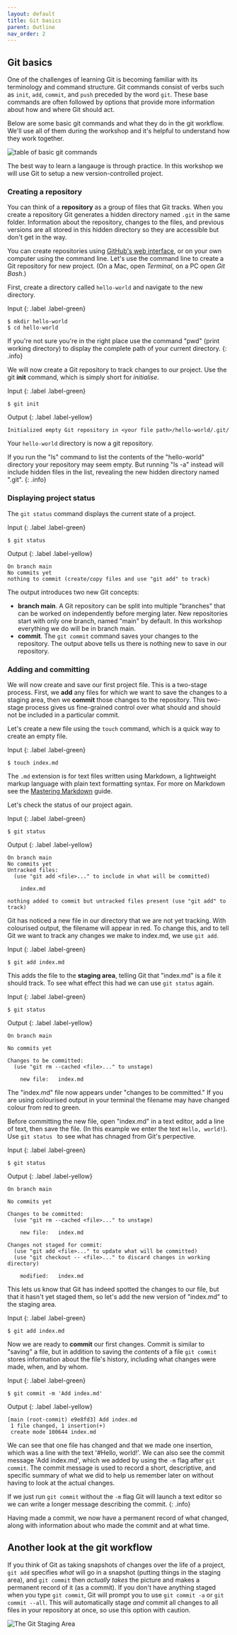 ```yaml
---
layout: default
title: Git basics
parent: Outline
nav_order: 2
---
```


## Git basics

One of the challenges of learning Git is becoming familiar with its terminology and command structure. Git commands consist of verbs such as `init`, `add`, `commit`, and `push` preceded by the word `git`.  These base commands are often followed by options that provide more information about how and where Git should act.

Below are some basic git commands and what they do in the git workflow. We'll use all of them during the workshop and it's helpful to understand how they work together.



![table of basic git commands](figures/git_command.png)



The best way to learn a langauge is through practice.  In this workshop we will use Git to setup a new version-controlled project.

### Creating a repository

You can think of a **repository** as a group of files that Git tracks.  When you create a repository Git generates a hidden directory named `.git` in the same folder. Information about the repository, changes to the files, and previous versions are all stored in this hidden directory so they are accessible but don't get in the way.

You can create repositories using [GitHub's web interface](https://github.com/new), or on your own computer using the command line.  Let's use the command line to create a Git repository for new project. (On a Mac, open _Terminal_, on a PC open _Git Bash_.)

First, create a directory called `hello-world` and navigate to the new directory.

Input
{: .label .label-green}
~~~
$ mkdir hello-world
$ cd hello-world
~~~

If you're not sure you're in the right place use the command "pwd" (print working directory) to display the complete path of your current directory.
{: .info}

We will now create a Git repository to track changes to our project.  Use the git **init** command,
which is simply short for *initialise*.

Input
{: .label .label-green}
~~~
$ git init
~~~
Output
{: .label .label-yellow}
~~~
Initialized empty Git repository in <your file path>/hello-world/.git/
~~~

Your `hello-world` directory is now a git repository.

If you run the "ls" command to list the contents of the "hello-world"
directory your repository may seem empty.  But running "ls -a" instead will include hidden files in the list, revealing the new hidden directory named ".git".
{: .info}


### Displaying project status

The `git status` command displays the current state of a project.

Input
{: .label .label-green}
~~~
$ git status
~~~

Output
{: .label .label-yellow}
~~~
On branch main
No commits yet
nothing to commit (create/copy files and use "git add" to track)
~~~

The output introduces two new Git concepts:
- **branch main**. A Git repository can be split into multiple "branches" that can be worked on independently before merging later. New repositories start with only one branch, named "main" by default. In this workshop everything we do will be in branch main.
- **commit**. The `git commit` command saves your changes to the repository. The output above tells us there is nothing new to save in our repository.


### Adding and committing

We will now create and save our first project file. This is a two-stage process. First, we **add** any files for which
we want to save the changes to a staging area, then we **commit** those changes to the repository. This two-stage
process gives us fine-grained control over what should and should not be included in a particular commit.

Let's create a new file using the `touch` command, which is a quick way to create an empty file.

Input
{: .label .label-green}
~~~
$ touch index.md
~~~


The `.md` extension is for text files written using Markdown, a lightweight markup language with plain text formatting syntax. For more on Markdown see the [Mastering Markdown](https://guides.github.com/features/mastering-markdown/) guide.

Let's check the status of our project again.

Input
{: .label .label-green}
~~~
$ git status
~~~

Output
{: .label .label-yellow}
~~~
On branch main
No commits yet
Untracked files:
  (use "git add <file>..." to include in what will be committed)

    index.md

nothing added to commit but untracked files present (use "git add" to track)
~~~

Git has noticed a new file in our directory that we are not yet tracking. With colourised
output, the filename will appear in red. To change this, and to tell Git we want to track any changes we make to
index.md, we use `git add`.

Input
{: .label .label-green}
~~~
$ git add index.md
~~~


This adds the file to the **staging area**, telling Git that "index.md" is a file it should track. To see what effect this had we can use `git status` again.

Input
{: .label .label-green}
~~~
$ git status
~~~

Output
{: .label .label-yellow}
~~~
On branch main

No commits yet

Changes to be committed:
  (use "git rm --cached <file>..." to unstage)

    new file:   index.md
~~~


The "index.md" file now appears under "changes to be committed."  If you are using colourised output in your terminal the filename may have changed colour from red to green.

Before committing the new file, open "index.md" in a text editor, add a line of text, then save the file. (In this example we enter the text `Hello, world!`). Use `git status ` to see what has chnaged from Git's perpective.

Input
{: .label .label-green}
~~~
$ git status
~~~

Output
{: .label .label-yellow}
~~~
On branch main

No commits yet

Changes to be committed:
  (use "git rm --cached <file>..." to unstage)

	new file:   index.md

Changes not staged for commit:
  (use "git add <file>..." to update what will be committed)
  (use "git checkout -- <file>..." to discard changes in working directory)

	modified:   index.md
~~~


This lets us know that Git has indeed spotted the changes to our file, but that it hasn't yet staged them, so let's add
the new version of "index.md" to the staging area.

Input
{: .label .label-green}
~~~
$ git add index.md
~~~


Now we are ready to  **commit** our first changes. Commit is similar to "saving" a file, but in addition to saving the _contents_ of a file `git commit` stores information about the file's history, including what changes were made, when, and by whom.

Input
{: .label .label-green}
~~~
$ git commit -m 'Add index.md'
~~~

Output
{: .label .label-yellow}
~~~
[main (root-commit) e9e8fd3] Add index.md
 1 file changed, 1 insertion(+)
 create mode 100644 index.md
~~~


We can see that one file has changed and that we made one insertion, which was a line with the text '#Hello, world!'.
We can also see the commit message 'Add index.md', which we added by using the `-m` flag after `git commit`.
The commit message is used to record a short, descriptive, and specific summary of what we did to help us remember later on without having to look at the actual changes.

If we just run `git commit` without the `-m` flag Git will launch a text editor so we can write a longer message describing the commit.
{: .info}

Having made a commit, we now have a permanent record of what changed,
along with information about who made the commit and at what time.

## Another look at the git workflow

If you think of Git as taking snapshots of changes over the life of a project, `git add` specifies *what* will go in a snapshot (putting things in the staging area), and `git commit` then *actually takes* the picture and makes a permanent record of it (as a commit). If you don't have anything staged when you type `git commit`, Git will prompt you to use `git commit -a` or `git commit --all`.  This will automatically stage *and* commit all changes to all files in your repository at once, so use this option with caution.

![The Git Staging Area](figures/git_staging_area.svg)
